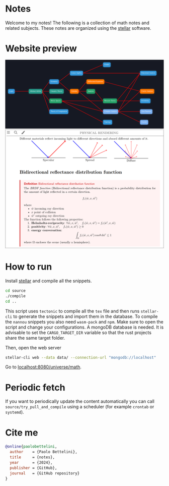 # Notes

Welcome to my notes! The following is a collection of math notes
and related subjects.
These notes are organized using the [stellar](https://github.com/paolobettelini/stellar)
software.

# Website preview

![universe preview](./media/universe.png)
![course preview](./media/course.png)

# How to run
Install [stellar](https://github.com/paolobettelini/stellar)
and compile all the snippets.
```bash
cd source
./compile
cd ..
```
This script uses `tectonic` to compile all the `tex` file and then runs `stellar-cli`
to generate the snippets and import them in the database.
To compile the `nannou` snippets you also need `wasm-pack` and `npm`.
Make sure to open the script and change your configurations. A mongoDB database is needed.
It is advisable to set the `CARGO_TARGET_DIR` variable so that
the rust projects share the same target folder.

Then, open the web server
```bash
stellar-cli web --data data/ --connection-url "mongodb://localhost"
```
Go to [localhost:8080/universe/math](http://localhost:8080/universe/math).

# Periodic fetch
If you want to periodically update the content automatically
you can call `source/try_pull_and_compile` using a scheduler (for example `crontab` or `systemd`).

# Cite me
```bib
@online{paolobettelini,
  author    = {Paolo Bettelini},
  title     = {notes},
  year      = {2024},
  publisher = {GitHub},
  journal   = {GitHub repository}
}
```